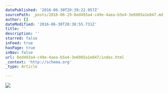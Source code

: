 ```yaml
---
datePublished: '2016-06-30T20:39:22.957Z'
sourcePath: _posts/2016-06-29-8ed493a4-c49e-4aea-b5e4-3e6985a1e847.md
author: []
dateModified: '2016-06-30T20:38:55.731Z'
title: ''
description: ''
starred: false
inFeed: true
hasPage: true
inNav: false
url: 8ed493a4-c49e-4aea-b5e4-3e6985a1e847/index.html
_context: 'http://schema.org'
_type: Article

---
```

![](https://imgflo.herokuapp.com/graph/vahj1ThiexotieMo/f43792d8e9f317ca2e7f73b3f76ef4db/croprotate.jpg?cropheight=2618&cropwidth=3961&degrees=0&input=https%3A%2F%2Fthe-grid-user-content.s3-us-west-2.amazonaws.com%2Fa9fc0bab-d2f1-466b-9d35-af3881e6e055.jpg&x=0&y=0)